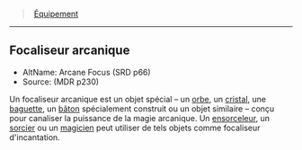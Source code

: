 ﻿---
!GenericItem
Name: Focaliseur arcanique
Id: equipment_properties_hd.md#focaliseur-arcanique
ParentLink: equipment_properties_hd.md#Équipement
ParentName: Équipement
NameLevel: 2
AltName: Arcane Focus (SRD p66)
Source: (MDR p230)
Attributes: {}
---
> [Équipement](hd_equipment_properties.md)

---

## Focaliseur arcanique

- AltName: Arcane Focus (SRD p66)
- Source: (MDR p230)

Un focaliseur arcanique est un objet spécial – un [orbe](hd_equipment_orbe_focaliseur_arcanique.md), un [cristal](hd_equipment_cristal_focaliseur_arcanique.md), une [baguette](hd_equipment_baguette_focaliseur_arcanique.md), un [bâton](hd_equipment_baton_focaliseur_arcanique.md) spécialement construit ou un objet similaire – conçu pour canaliser la puissance de la magie arcanique. Un [ensorceleur](hd_sorcerer.md), un [sorcier](hd_warlock.md) ou un [magicien](hd_wizard.md) peut utiliser de tels objets comme focaliseur d'incantation.

